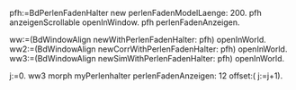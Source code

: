 pfh:=BdPerlenFadenHalter  new perlenFadenModelLaenge: 200.
pfh anzeigenScrollable openInWindow.
pfh perlenFadenAnzeigen.

ww:=(BdWindowAlign newWithPerlenFadenHalter: pfh) openInWorld.
ww2:=(BdWindowAlign newCorrWithPerlenFadenHalter: pfh) openInWorld.
ww3:=(BdWindowAlign newSimWithPerlenFadenHalter: pfh) openInWorld.

j:=0.
ww3 morph myPerlenhalter perlenFadenAnzeigen: 12 offset:( j:=j+1). 